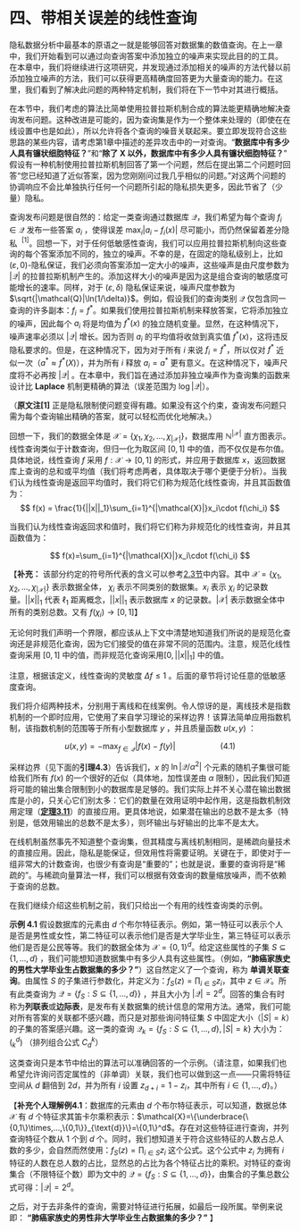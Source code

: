 # 四、带相关误差的线性查询

隐私数据分析中最基本的原语之一就是能够回答对数据集的数值查询。在上一章中，我们开始看到可以通过向查询答案中添加独立的噪声来实现此目的的工具。 在本章中，我们将继续进行这项研究，并发现通过添加相关的噪声的方法代替以前添加独立噪声的方法，我们可以获得更高精确度回答更为大量查询的能力。在这里，我们看到了解决此问题的两种特定机制，我们将在下一节中对其进行概括。

在本节中，我们考虑的算法比简单使用拉普拉斯机制合成的算法能更精确地解决查询发布问题。这种改进是可能的，因为查询集是作为一个整体来处理的（即使在在线设置中也是如此），所以允许将各个查询的噪音关联起来。要立即发现符合这些思路的某些内容，请考虑第1章中描述的差异攻击中的一对查询。“**数据库中有多少人具有镰状细胞特征？**”和“**除了 X 以外，数据库中有多少人具有镰状细胞特征？**” 假设有一种机制使用拉普拉斯机制回答了第一个问题，然后在提出第二个问题时回答“您已经知道了近似答案，因为您刚刚问过我几乎相似的问题。”对这两个问题的协调响应不会比单独执行任何一个问题所引起的隐私损失更多，因此节省了（少量）隐私。

查询发布问题是很自然的：给定一类查询通过数据库 $\mathcal{Q}$，我们希望为每个查询 $f_i \in \mathcal{Q}$ 发布一些答案 $a_i$ ，使得误差 $\max_i|a_i-f_i(x)|$ 尽可能小，而仍然保留着差分隐私 $\ ^[1]$。回想一下，对于任何低敏感性查询，我们可以应用拉普拉斯机制向这些查询的每个答案添加不同的，独立的噪声。不幸的是，在固定的隐私级别上，比如 $(\varepsilon,0)$-隐私保证，我们必须向答案添加一定大小的噪声，这些噪声是由尺度参数为 $|\mathcal{Q}|$ 的拉普拉斯机制产生的。添加这样大小的噪声是因为这是组合查询的敏感度可能增长的速率。同样，对于 $(\varepsilon,\delta)$ 隐私保证来说，噪声尺度参数为 $\sqrt{|\mathcal{Q}|\ln(1/\delta)}$。例如，假设我们的查询类别 $\mathcal{Q}$ 仅包含同一查询的许多副本：$f_i=f^*$。如果我们使用拉普拉斯机制来释放答案，它将添加独立的噪声，因此每个 $a_i$ 将是均值为 $f^*(x)$ 的独立随机变量。显然，在这种情况下，噪声速率必须以 $|\mathcal{Q}|$ 增长。因为否则 $a_i$ 的平均值将收敛到真实值 $f^*(x)$，这将违反隐私要求的。但是，在这种情况下，因为对于所有 $i$ 来说 $f_i = f^*$，所以仅对 $f^*$ 近似一次（$a^* \approx f^*(X)$），并为所有 $i$ 释放 $a_i=a^*$ 更有意义。在这种情况下，噪声尺度将不必再按 $|\mathcal{Q}|$ 。在本章中，我们旨在通过添加非独立噪声作为查询集的函数来设计比 **Laplace** 机制更精确的算法（误差范围为 $\log |\mathcal{Q}|$）。

（**原文注[1]** 正是隐私限制使问题变得有趣。如果没有这个约束，查询发布问题只需为每个查询输出精确的答案，就可以轻松而优化地解决。）

回想一下，我们的数据全体是 $\mathcal{X}=\{\chi_1,\chi_2,...,\chi_{|\mathcal{X}|}\}$，数据库用 $\mathbb{N}^{|\mathcal{X}|}$ 直方图表示。线性查询类似于计数查询，但归一化为取区间 $[0,1]$ 中的值，而不仅仅是布尔值。具体地说，线性查询 $f$ 采用 $f:\mathcal{X}\to[0,1]$ 的形式，并应用于数据库 $x$，返回数据库上查询的总和或平均值（我们将考虑两者，具体取决于哪个更便于分析）。当我们认为线性查询是返回平均值时，我们将它们称为规范化线性查询，并且其函数值为：
$$
f(x) = \frac{1}{||x||_1}\sum_{i=1}^{|\mathcal{X}|}x_i\cdot f(\chi_i)
$$

当我们认为线性查询返回求和值时，我们将它们称为非规范化的线性查询，并且其函数值为：

$$
f(x)=\sum_{i=1}^{|\mathcal{X}|}x_i\cdot f(\chi_i)
$$

【**补充：** 该部分约定的符号所代表的含义可以参考[2.3节](/2-Basic-Terms/Formalizing-differential-privacy_1.html)中内容。其中 $\mathcal{X}=\{\chi_1,\chi_2,...,\chi_{|\mathcal{X}|}\}$ 表示数据全体， $\chi_i$ 表示不同类别的数据集。$x_i$ 表示 $\chi_i$ 的记录数量。$||x||_1$ 代表 $\ell_1$ 距离概念，$||x||_1$ 表示数据库 $x$ 的记录数。$|\mathcal{X}|$ 表示数据全体中所有的类别总数。又有 $f(\chi_i)\to [0,1]$】

无论何时我们声明一个界限，都应该从上下文中清楚地知道我们所说的是规范化查询还是非规范化查询，因为它们接受的值在非常不同的范围内。注意，规范化线性查询采用 $[0,1]$ 中的值，而非规范化查询采用$[0,||x||_1]$ 中的值。

注意，根据该定义，线性查询的灵敏度 $\Delta f\leq 1$ 。后面的章节将讨论任意的低敏感度查询。

我们将介绍两种技术，分别用于离线和在线案例。令人惊讶的是，离线技术是指数机制的一个即时应用，它使用了来自学习理论的采样边界！该算法简单应用指数机制，该指数机制的范围等于所有小型数据库 $y$ ，并且质量函数 $u(x,y)$ ：

$$
u(x,y) = -\max_{f\in \mathcal{Q}} |f(x)-f(y)| \qquad \qquad \quad(4.1)
$$

采样边界（见下面的**引理4.3**）告诉我们，$x$ 的 $\ln|\mathcal{Q}/\alpha^2|$ 个元素的随机子集很可能给我们所有 $f(x)$ 的一个很好的近似（具体地，加性误差由 $\alpha$ 限制），因此我们知道将可能的输出集合限制到小的数据库是足够的。我们实际上并不关心潜在输出数据库是小的，只关心它们别太多：它们的数量在效用证明中起作用，这是指数机制效用定理（[**定理3.11**](/3-Basic-Techniques-and-Composition-Theorems/The-exponential-mechanism.html)）的直接应用。更具体地说，如果潜在输出的总数不是太多（特别是，低效用输出的总数不是太多），则坏输出与好输出的比率不是太大。

在线机制虽然事先不知道整个查询集，但其精度与离线机制相同，是稀疏向量技术的直接应用。因此，隐私是能保证，但效用性将需要证明。关键在于，即使对于一组非常大的计数查询，也很少有查询是“重要的”；也就是说，重要的查询将是“稀疏的”。与稀疏向量算法一样，我们可以根据有效查询的数量缩放噪声，而不依赖于查询的总数。

在我们继续介绍这些机制之前，我们只给出一个有用的线性查询类的示例。

**示例 4.1** 假设数据库的元素由 $d$ 个布尔特征表示。例如，第一特征可以表示个人是否是男性或女性，第二特征可以表示他们是否是大学毕业生，第三特征可以表示他们是否是公民等等。我们的数据全体为 $\mathcal{X}=\{0,1\}^d$。给定这些属性的子集 $S \subseteq \{1,...,d\}$ ，我们可能想知道数据集中有多少人具有这些属性。（例如，**“肺癌家族史的男性大学毕业生占数据集的多少？”**）这自然定义了一个查询，称为 **单调关联查询**。由属性 $S$ 的子集进行参数化，并定义为：$f_S(z)=\prod_{i\in S}z_i$，其中 $z\in \mathcal{X}$。所有此类查询为 $\mathcal{Q}=\{f_S:S \subseteq \{1,...,d\}\}$ ，并且大小为 $|\mathcal{Q}|=2^d$。回答的集合有时称为**列联表**或**边际表**，是发布有关数据集的统计信息的常用方法。通常，我们可能对所有答案的关联都不感兴趣，而只是对那些询问特征集 $S$ 中固定大小（$|S|=k$）的子集的答案感兴趣。这一类的查询 $\mathcal{Q}_k=\{f_S:S \subseteq \{1,...,d\},|S|=k\}$ 大小为：$(_k^d)$ （排列组合公式 $C_d^k$）

这类查询只是本节中给出的算法可以准确回答的一个示例。（请注意，如果我们也希望允许询问否定属性的（非单调）关联，我们也可以做到这一点——只需将特征空间从 $d$ 翻倍到 $2d$，并为所有 $i$ 设置 $z_{d+i}=1-z_i$，其中所有 $i \in \{1,...,d\}$。）

【**补充个人理解例4.1**：数据库的元素由 $d$ 个布尔特征表示，可以知道，数据总体 $\mathcal{X}$ 有 $d$ 个特征求其笛卡尔乘积表示：$\mathcal{X}=\{\underbrace{\{0,1\}\times,...,\{0,1\}}_{\text{d}}\}=\{0,1\}^d$。存在对这些特征进行查询，并列查询特征个数从 $1$ 个到 $d$ 个。同时，我们想知道关于符合这些特征的人数占总人数的多少，会自然而然使用：$f_S(z)=\prod_{i\in S}z_i$ 这个公式。这个公式中 $z_i$ 为拥有 $i$ 特征的人数在总人数的占比，显然总的占比为各个特征占比的乘积。对特征的查询集合（不限特征个数）即为文中的 $\mathcal{Q}=\{f_S:S \subseteq \{1,...,d\}\}$，由集合的子集总数公式可得：$|\mathcal{Q}|=2^d$。

之后，对于去非条件的查询，需要对特征进行拓展，如最后一段所属。举例来说即： **“肺癌家族史的男性非大学毕业生占数据集的多少？”** 】